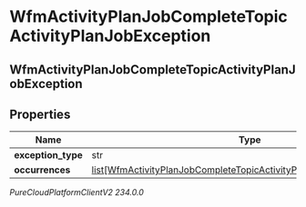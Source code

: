 # WfmActivityPlanJobCompleteTopicActivityPlanJobException

## WfmActivityPlanJobCompleteTopicActivityPlanJobException

## Properties

|Name | Type | Description | Notes|
|------------ | ------------- | ------------- | -------------|
| **exception_type** | str |  | [optional] |
| **occurrences** | [list[WfmActivityPlanJobCompleteTopicActivityPlanOccurrenceReference]](WfmActivityPlanJobCompleteTopicActivityPlanOccurrenceReference) |  | [optional] |



_PureCloudPlatformClientV2 234.0.0_
